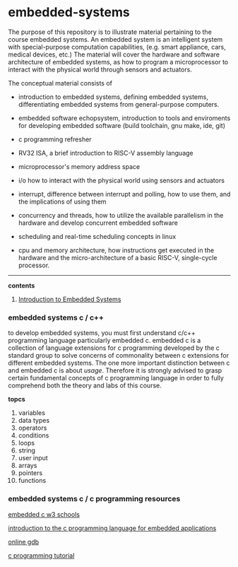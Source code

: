 # embedded-systems

The purpose of this repository is to illustrate material pertaining to the course embedded systems.  An embedded system is an intelligent system with special-purpose computation capabilities, (e.g. smart appliance, cars, medical devices, etc.)  The material will cover the hardware and software architecture of embedded systems, as how to program a microprocessor to interact with the physical world through sensors and actuators.

The conceptual material consists of

- introduction to embedded systems, defining embedded systems, differentiating embedded systems from general-purpose computers.

- embedded software echopsystem, introduction to tools and enviroments for developing embedded software (build toolchain, gnu make, ide, git)

- c programming refresher

- RV32 ISA, a brief introduction to RISC-V assembly language

- microprocessor's memory address space

- i/o how to interact with the physical world using sensors and actuators

- interrupt, difference between interrupt and polling, how to use them, and the implications of using them

- concurrency and threads, how to utilize the available parallelism in the hardware and develop concurrent embedded software

- scheduling and real-time scheduling concepts in linux

- cpu and memory architecture, how instructions get executed in the hardware and the micro-architecture of a basic RISC-V, single-cycle processor.

------------------------------------------------------------

**contents**

1.  [Introduction to Embedded Systems](./course/01-introduction-to-embedded-systems.md)


### embedded systems c / c++

to develop embedded systems, you must first understand c/c++ programming language particularly embedded c.  embedded c is a collection of language extensions for c programming developed by the c standard group to solve concerns of commonality between c extensions for different embedded systems.  The one more important distinction between c and embedded c is about _usage_.  Therefore it is strongly advised to grasp certain fundamental concepts of c programming language in order to fully comprehend both the theory and labs of this course.

**topcs**
1.  variables
2.  data types
3.  operators
4.  conditions
5.  loops
6.  string
7.  user input
8.  arrays
9.  pointers
10. functions


### embedded systems c / c programming resources

[embedded c w3 schools](https://www.w3schools.com/c/index.php)

[introduction to the c programming language for embedded applications](https://www.allaboutcircuits.com/technical-articles/introduction-to-the-c-programming-language-for-embedded-applications/)

[online gdb](https://www.onlinegdb.com/online_c_compiler)

[c programming tutorial](https://www.youtube.com/watch?v=KJgsSFOSQv0)
